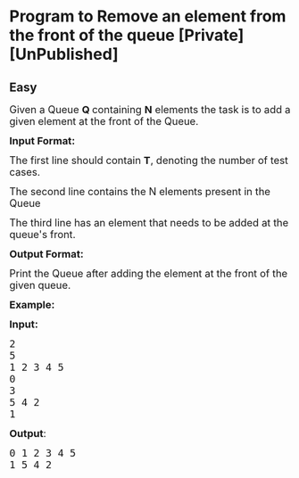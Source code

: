 # Program to Remove an element from the front of the queue [Private][UnPublished]
## Easy 
<div class="problem-statement">
                <p></p><p><span style="font-size:18px">Given a Queue <strong>Q </strong>containing <strong>N</strong> elements the task is to add a given element at the front of the Queue.</span></p>

<p><span style="font-size:18px"><strong>Input Format:</strong></span></p>

<p><span style="font-size:18px">The first line should contain&nbsp;<strong>T</strong>, denoting the number of test cases.</span></p>

<p><span style="font-size:18px">The second line contains the N elements present in the Queue</span></p>

<p><span style="font-size:18px">The third line has an element that needs to be added at the queue's front.</span></p>

<p><span style="font-size:18px"><strong>Output Format:</strong></span></p>

<p><span style="font-size:18px">Print the Queue after adding the element at the front of the given queue.</span></p>

<p><span style="font-size:18px"><strong>Example:</strong></span></p>

<p><span style="font-size:18px"><strong>Input:</strong></span></p>

<pre><span style="font-size:18px">2
5
1 2 3 4 5</span>
<span style="font-size:18px">0
3</span>
<span style="font-size:18px">5 4 2 </span>
<span style="font-size:18px">1 </span></pre>

<p><span style="font-size:18px"><strong>Output</strong>:</span></p>

<pre><span style="font-size:18px">0 1 2 3 4 5
1 5 4 2</span></pre>
 <p></p>
            </div>